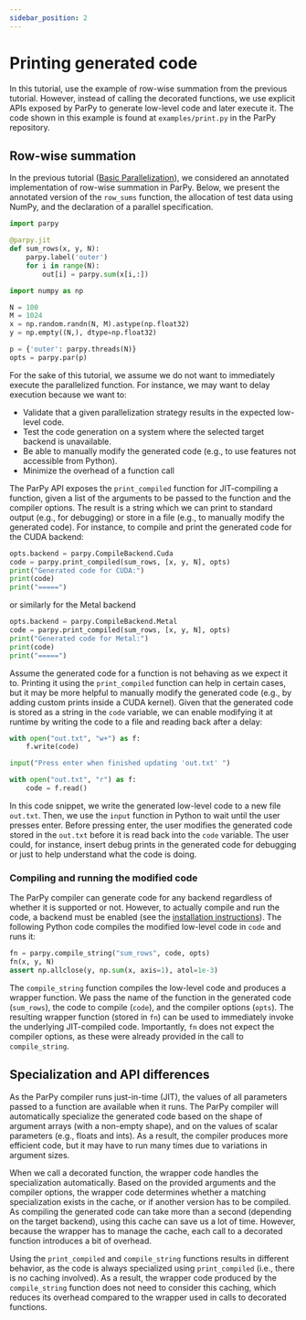 ```yaml
---
sidebar_position: 2
---
```


# Printing generated code

In this tutorial, use the example of row-wise summation from the previous tutorial. However, instead of calling the decorated functions, we use explicit APIs exposed by ParPy to generate low-level code and later execute it. The code shown in this example is found at `examples/print.py` in the ParPy repository.

## Row-wise summation

In the previous tutorial ([Basic Parallelization](/docs/tutorials/basic-parallelization)), we considered an annotated implementation of row-wise summation in ParPy. Below, we present the annotated version of the `row_sums` function, the allocation of test data using NumPy, and the declaration of a parallel specification.

```python
import parpy

@parpy.jit
def sum_rows(x, y, N):
    parpy.label('outer')
    for i in range(N):
        out[i] = parpy.sum(x[i,:])

import numpy as np

N = 100
M = 1024
x = np.random.randn(N, M).astype(np.float32)
y = np.empty((N,), dtype=np.float32)

p = {'outer': parpy.threads(N)}
opts = parpy.par(p)
```

For the sake of this tutorial, we assume we do not want to immediately execute the parallelized function. For instance, we may want to delay execution because we want to:

- Validate that a given parallelization strategy results in the expected low-level code.
- Test the code generation on a system where the selected target backend is unavailable.
- Be able to manually modify the generated code (e.g., to use features not accessible from Python).
- Minimize the overhead of a function call

The ParPy API exposes the `print_compiled` function for JIT-compiling a function, given a list of the arguments to be passed to the function and the compiler options. The result is a string which we can print to standard output (e.g., for debugging) or store in a file (e.g., to manually modify the generated code). For instance, to compile and print the generated code for the CUDA backend:
```python
opts.backend = parpy.CompileBackend.Cuda
code = parpy.print_compiled(sum_rows, [x, y, N], opts)
print("Generated code for CUDA:")
print(code)
print("=====")
```
or similarly for the Metal backend
```python
opts.backend = parpy.CompileBackend.Metal
code = parpy.print_compiled(sum_rows, [x, y, N], opts)
print("Generated code for Metal:")
print(code)
print("=====")
```

Assume the generated code for a function is not behaving as we expect it to. Printing it using the `print_compiled` function can help in certain cases, but it may be more helpful to manually modify the generated code (e.g., by adding custom prints inside a CUDA kernel). Given that the generated code is stored as a string in the `code` variable, we can enable modifying it at runtime by writing the code to a file and reading back after a delay:
```python
with open("out.txt", "w+") as f:
    f.write(code)

input("Press enter when finished updating 'out.txt' ")

with open("out.txt", "r") as f:
    code = f.read()
```

In this code snippet, we write the generated low-level code to a new file `out.txt`. Then, we use the `input` function in Python to wait until the user presses enter. Before pressing enter, the user modifies the generated code stored in the `out.txt` before it is read back into the `code` variable. The user could, for instance, insert debug prints in the generated code for debugging or just to help understand what the code is doing.

### Compiling and running the modified code

The ParPy compiler can generate code for any backend regardless of whether it is supported or not. However, to actually compile and run the code, a backend must be enabled (see the [installation instructions](/installation)). The following Python code compiles the modified low-level code in `code` and runs it:
```python
fn = parpy.compile_string("sum_rows", code, opts)
fn(x, y, N)
assert np.allclose(y, np.sum(x, axis=1), atol=1e-3)
```

The `compile_string` function compiles the low-level code and produces a wrapper function. We pass the name of the function in the generated code (`sum_rows`), the code to compile (`code`), and the compiler options (`opts`). The resulting wrapper function (stored in `fn`) can be used to immediately invoke the underlying JIT-compiled code. Importantly, `fn` does not expect the compiler options, as these were already provided in the call to `compile_string`.

## Specialization and API differences

As the ParPy compiler runs just-in-time (JIT), the values of all parameters passed to a function are available when it runs. The ParPy compiler will automatically specialize the generated code based on the shape of argument arrays (with a non-empty shape), and on the values of scalar parameters (e.g., floats and ints). As a result, the compiler produces more efficient code, but it may have to run many times due to variations in argument sizes.

When we call a decorated function, the wrapper code handles the specialization automatically. Based on the provided arguments and the compiler options, the wrapper code determines whether a matching specialization exists in the cache, or if another version has to be compiled. As compiling the generated code can take more than a second (depending on the target backend), using this cache can save us a lot of time. However, because the wrapper has to manage the cache, each call to a decorated function introduces a bit of overhead.

Using the `print_compiled` and `compile_string` functions results in different behavior, as the code is always specialized using `print_compiled` (i.e., there is no caching involved). As a result, the wrapper code produced by the `compile_string` function does not need to consider this caching, which reduces its overhead compared to the wrapper used in calls to decorated functions.
